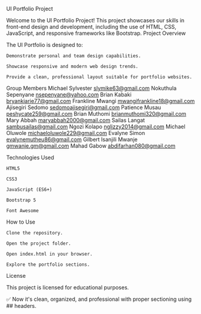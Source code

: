 UI Portfolio Project

Welcome to the UI Portfolio Project!
This project showcases our skills in front-end design and development, including the use of HTML, CSS, JavaScript, and responsive frameworks like Bootstrap.
Project Overview

The UI Portfolio is designed to:

    Demonstrate personal and team design capabilities.

    Showcase responsive and modern web design trends.

    Provide a clean, professional layout suitable for portfolio websites.

Group Members
Michael	Sylvester	slymike63@gmail.com
Nokuthula	Sepenyane	nsepenyane@yahoo.com
Brian	Kabaki	bryankiarie77@gmail.com
Frankline	Mwangi	mwangifrankline18@gmail.com
Ajisegiri	Sedomo	sedomoajisegiri@gmail.com
Patience	Musau	peshycate259@gmail.com
Brian	Muthomi	brianmuthomi320@gmail.com
Mary	Abbah	maryabbah2000@gmail.com
Sailas	Langat	sambusailas@gmail.com
Ngozi	Kolapo	nglizzy2014@gmail.com
Michael	Oluwole	michaeloluwole229@gmail.com
Evalyne	Simon	evalynemutheu86@gmail.com
Gilbert	Isanjili Mwanje	gmwanje.gm@gmail.com
Mahad	Gabow	abdifarhan080@gmail.com


Technologies Used

    HTML5

    CSS3

    JavaScript (ES6+)

    Bootstrap 5

    Font Awesome

How to Use

    Clone the repository.

    Open the project folder.

    Open index.html in your browser.

    Explore the portfolio sections.

License

This project is licensed for educational purposes.

✅ Now it's clean, organized, and professional with proper sectioning using ## headers.